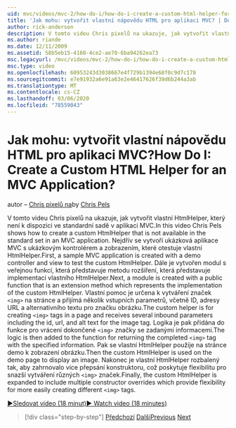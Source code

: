 ```yaml
---
uid: mvc/videos/mvc-2/how-do-i/how-do-i-create-a-custom-html-helper-for-an-mvc-application
title: 'Jak mohu: vytvořit vlastní nápovědu HTML pro aplikaci MVC? | Dokumenty Microsoft'
author: rick-anderson
description: V tomto videu Chris pixelů na ukazuje, jak vytvořit vlastní HtmlHelper, který není k dispozici ve standardní sadě v aplikaci MVC. Nejprve se zobrazí ukázkový přes MVC...
ms.author: riande
ms.date: 12/11/2009
ms.assetid: 58b5eb15-4160-4ce2-ae70-6ba94262ea73
msc.legacyurl: /mvc/videos/mvc-2/how-do-i/how-do-i-create-a-custom-html-helper-for-an-mvc-application
msc.type: video
ms.openlocfilehash: 60953243d3038667e4f729b1394e68f0c9d7c178
ms.sourcegitcommit: e7e91932a6e91a63e2e46417626f39d6b244a3ab
ms.translationtype: MT
ms.contentlocale: cs-CZ
ms.lasthandoff: 03/06/2020
ms.locfileid: "78559043"
---
```

# <a name="how-do-i-create-a-custom-html-helper-for-an-mvc-application"></a><span data-ttu-id="5eef9-105">Jak mohu: vytvořit vlastní nápovědu HTML pro aplikaci MVC?</span><span class="sxs-lookup"><span data-stu-id="5eef9-105">How Do I: Create a Custom HTML Helper for an MVC Application?</span></span>

<span data-ttu-id="5eef9-106">autor – [Chris pixelů na](https://twitter.com/chrispels)</span><span class="sxs-lookup"><span data-stu-id="5eef9-106">by [Chris Pels](https://twitter.com/chrispels)</span></span>

<span data-ttu-id="5eef9-107">V tomto videu Chris pixelů na ukazuje, jak vytvořit vlastní HtmlHelper, který není k dispozici ve standardní sadě v aplikaci MVC.</span><span class="sxs-lookup"><span data-stu-id="5eef9-107">In this video Chris Pels shows how to create a custom HtmlHelper that is not available in the standard set in an MVC application.</span></span> <span data-ttu-id="5eef9-108">Nejdřív se vytvoří ukázková aplikace MVC s ukázkovým kontrolérem a zobrazením, které otestuje vlastní HtmlHelper.</span><span class="sxs-lookup"><span data-stu-id="5eef9-108">First, a sample MVC application is created with a demo controller and view to test the custom HtmlHelper.</span></span> <span data-ttu-id="5eef9-109">Dále je vytvořen modul s veřejnou funkcí, která představuje metodu rozšíření, která představuje implementaci vlastního HtmlHelper.</span><span class="sxs-lookup"><span data-stu-id="5eef9-109">Next, a module is created with a public function that is an extension method which represents the implementation of the custom HtmlHelper.</span></span> <span data-ttu-id="5eef9-110">Vlastní pomoc je určena k vytváření značek `<img>` na stránce a přijímá několik vstupních parametrů, včetně ID, adresy URL a alternativního textu pro značku obrázku.</span><span class="sxs-lookup"><span data-stu-id="5eef9-110">The custom helper is for creating `<img>` tags in a page and receives several inbound parameters including the id, url, and alt text for the image tag.</span></span> <span data-ttu-id="5eef9-111">Logika je pak přidána do funkce pro vrácení dokončené `<img>` značky se zadanými informacemi.</span><span class="sxs-lookup"><span data-stu-id="5eef9-111">The logic is then added to the function for returning the completed `<img>` tag with the specified information.</span></span> <span data-ttu-id="5eef9-112">Pak se vlastní HtmlHelper použije na stránce demo k zobrazení obrázku.</span><span class="sxs-lookup"><span data-stu-id="5eef9-112">Then the custom HtmlHelper is used on the demo page to display an image.</span></span> <span data-ttu-id="5eef9-113">Nakonec je vlastní HtmlHelper rozbalený tak, aby zahrnovalo více přepsání konstruktoru, což poskytuje flexibilitu pro snazší vytváření různých `<img>` značek.</span><span class="sxs-lookup"><span data-stu-id="5eef9-113">Finally, the custom HtmlHelper is expanded to include multiple constructor overrides which provide flexibility for more easily creating different `<img>` tags.</span></span>

[<span data-ttu-id="5eef9-114">&#9654;Sledovat video (18 minut)</span><span class="sxs-lookup"><span data-stu-id="5eef9-114">&#9654; Watch video (18 minutes)</span></span>](https://channel9.msdn.com/Blogs/ASP-NET-Site-Videos/how-do-i-create-a-custom-html-helper-for-an-mvc-application)

> [!div class="step-by-step"]
> <span data-ttu-id="5eef9-115">[Předchozí](how-do-i-implement-view-models-to-manage-data-for-aspnet-mvc-views.md)
> [Další](how-do-i-work-with-model-binders-in-an-mvc-application.md)</span><span class="sxs-lookup"><span data-stu-id="5eef9-115">[Previous](how-do-i-implement-view-models-to-manage-data-for-aspnet-mvc-views.md)
[Next](how-do-i-work-with-model-binders-in-an-mvc-application.md)</span></span>
